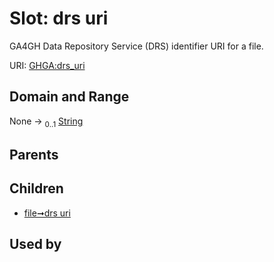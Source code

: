 
# Slot: drs uri


GA4GH Data Repository Service (DRS) identifier URI for a file.

URI: [GHGA:drs_uri](https://w3id.org/GHGA/drs_uri)


## Domain and Range

None &#8594;  <sub>0..1</sub> [String](types/String.md)

## Parents


## Children

 *  [file➞drs uri](file_drs_uri.md)

## Used by

